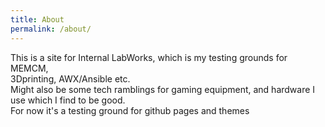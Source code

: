 ```yaml
---
title: About
permalink: /about/
---
```


This is a site for Internal LabWorks, which is my testing grounds for MEMCM,  
3Dprinting, AWX/Ansible etc.  
Might also be some tech ramblings for gaming equipment, and hardware I use which I find to be good.  
For now it's a testing ground for github pages and themes